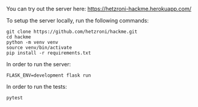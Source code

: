 You can try out the server here: https://hetzroni-hackme.herokuapp.com/

To setup the server locally, run the following commands:

    git clone https://github.com/hetzroni/hackme.git
    cd hackme
    python -m venv venv
    source venv/bin/activate
    pip install -r requirements.txt

In order to run the server:

    FLASK_ENV=development flask run

In order to run the tests:

	pytest
